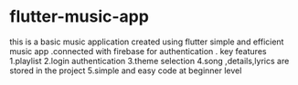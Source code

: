 # flutter-music-app
this is a basic music application created using flutter 
simple and efficient music app .connected with firebase for authentication .
key features
1.playlist
2.login authentication
3.theme selection 
4.song ,details,lyrics are stored in the project 
5.simple and easy code at beginner level 
